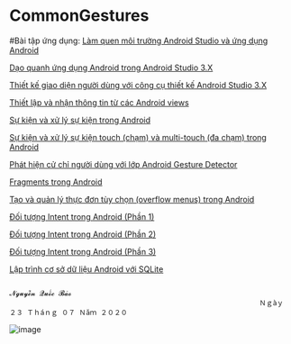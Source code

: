 # CommonGestures
#Bài tập ứng dụng:
<a href ="https://github.com/baong151/Hello-World">Làm quen  môi trường Android Studio và ứng dụng Android </a> 

<a href ="https://github.com/baong151/NhapTen">Dạo quanh ứng dụng Android trong Android Studio 3.X</a>

<a href ="https://github.com/baong151/LayoutSample">Thiết kế giao diện người dùng với công cụ thiết kế Android Studio 3.X</a>

<a href ="https://github.com/baong151/MyFirstAndroid">Thiết lập và nhận thông tin từ các Android views</a>

<a href ="https://github.com/baong151/BasicView">Sự kiện và xử lý sự kiện trong Android</a>

<a href ="https://github.com/baong151/MotionActvity">Sự kiện và xử lý sự kiện touch (chạm) và multi-touch (đa chạm) trong Android</a>

<a href ="https://github.com/baong151/CommonGestures">Phát hiện cử chỉ người dùng với lớp Android Gesture Detector</a>

<a href ="https://github.com/baong151/FragmentExampleActivtiy">Fragments trong Android</a>

<a href ="https://github.com/baong151/MenuExample">Tạo và quản lý thực đơn tùy chọn (overflow menus) trong Android</a>

<a href ="https://github.com/baong151/Intent-1">Đối tượng Intent trong Android (Phần 1)</a>

<a href ="https://github.com/baong151/Intent-2">Đối tượng Intent trong Android (Phần 2)</a>

<a href ="https://github.com/baong151/Intent-3">Đối tượng Intent trong Android (Phần 3)</a>

<a href ="https://github.com/baong151/SQLiteDemoApplicationActivity">Lập trình cơ sở dữ liệu Android với SQLite</a>

                                                                            𝓝𝓰𝓾𝔂𝓮̂̃𝓷 𝓠𝓾𝓸̂́𝓬 𝓑𝓪̉𝓸
                                                                  Ｎｇàｙ ２３ Ｔｈáｎｇ ０７ Ｎăｍ ２０２０
![image](https://i.imgur.com/YpN0Obn.jpg)
